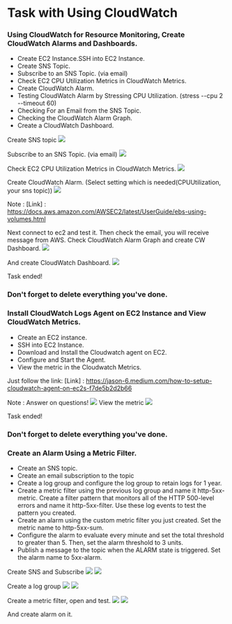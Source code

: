 # Task with Using CloudWatch 

### Using CloudWatch for Resource Monitoring, Create CloudWatch Alarms and Dashboards.
- Create EC2 Instance.SSH into EC2 Instance. 
- Create SNS Topic. 
- Subscribe to an SNS Topic. (via email) 
- Check EC2 CPU Utilization Metrics in CloudWatch Metrics. 
- Create CloudWatch Alarm. 
- Testing CloudWatch Alarm by Stressing CPU Utilization. (stress --cpu 2 --timeout 60)
- Checking For an Email from the SNS Topic.
- Checking the CloudWatch Alarm Graph.
- Create a CloudWatch Dashboard. 



Create SNS topic
![](picture/create-sns.png)

Subscribe to an SNS Topic. (via email)
![](picture/sns-email.png)

Check EC2 CPU Utilization Metrics in CloudWatch Metrics.
![](picture/cw-metrics.png)

Create CloudWatch Alarm. (Select setting which is needed(CPUUtilization, your sns topic))
![](picture/cw-alarm.png)

Note : [Link] : https://docs.aws.amazon.com/AWSEC2/latest/UserGuide/ebs-using-volumes.html


Next connect to ec2 and test it.
Then check the email, you will receive message from AWS.
Check CloudWatch Alarm Graph and create CW Dashboard.
![](picture/alarm-cw.png)

And create CloudWatch Dashboard.
![](picture/cw-dash.png)

Task ended!

### Don't forget to delete everything you've done.

### Install CloudWatch Logs Agent on EC2 Instance and View CloudWatch Metrics.

- Create an EC2 instance.
- SSH into EC2 Instance.
- Download and Install the Cloudwatch agent on EC2.
- Configure and Start the Agent.
- View the metric in the Cloudwatch Metrics.

Just follow the link:
[Link] : https://jason-6.medium.com/how-to-setup-cloudwatch-agent-on-ec2s-f7de5b2d2b66

Note : Answer on questions!
![](picture/cw-agent.png)
View the metric
![](picture/cw-metric.png)


Task ended!

### Don't forget to delete everything you've done.

### Create an Alarm Using a Metric Filter.
- Create an SNS topic.
- Create an email subscription to the topic
- Create a log group and configure the log group to retain logs for 1 year.
- Create a metric filter using the previous log group and name it http-5xx-metric. Create a filter pattern that monitors
all of the HTTP 500-level errors and name it http-5xx-filter. Use these log events to test the pattern you created.
-  Create an alarm using the custom metric filter you just created. Set the metric name to http-5xx-sum.
- Configure the alarm to evaluate every minute and set the total threshold to greater than 5. Then, set the alarm 
threshold to 3 units.
- Publish a message to the topic when the ALARM state is triggered. Set the alarm name to 5xx-alarm.

Create SNS and Subscribe
![](picture/create-sns.png)
![](picture/sns-email.png)

Create a log group
![](picture/logs.png)
![](picture/log-12.png)

Create a metric filter, open and test.
![](picture/create-metric.png)
![](picture/cw-filter-metrics.png)

And create alarm on it.
